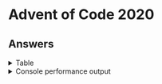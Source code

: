 # Advent of Code 2020

## Answers

<details>
<summary>Table</summary>
    <table>
        <tr>
            <th></th>
            <th>Part 1</th>
            <th>Part 2</th>
        </tr>
        <tr>
            <td><a href="src/main/java/com/lewisbirks/adventofcode/day/Day1.java">Day 1 </a></td>
            <td>987339</td>
            <td>259521570</td>
        </tr>
        <tr>
            <td><a href="src/main/java/com/lewisbirks/adventofcode/day/Day2.java">Day 2</a></td>
            <td>603</td>
            <td>404</td>
        </tr>
        <tr>
            <td><a href="src/main/java/com/lewisbirks/adventofcode/day/Day3.java">Day 3</a></td>
            <td>145</td>
            <td>3424528800</td>
        </tr>
        <tr>
            <td><a href="src/main/java/com/lewisbirks/adventofcode/day/Day4.java">Day 4</a></td>
            <td>264</td>
            <td>224</td>
        </tr>
        <tr>
            <td><a href="src/main/java/com/lewisbirks/adventofcode/day/Day5.java">Day 5</a></td>
            <td>998</td>
            <td>676</td>
        </tr>
        <tr>
            <td><a href="src/main/java/com/lewisbirks/adventofcode/day/Day6.java">Day 6</a></td>
            <td>6534</td>
            <td>3402</td>
        </tr>
    </table>
</details>
<details>
    <summary>Console performance output</summary>
    <pre>
==========================
Year 2020
==========================
Day 01: Report Repair
	Part 1: 987339 (runs: 1000, avg: 0ms, min: 0ms, max: 1ms, total: 00:00:00.014)
	Part 2: 259521570 (runs: 1000, avg: 0ms, min: 0ms, max: 5ms, total: 00:00:00.137)
Day 02: Password Philosophy
	Part 1: 603 (runs: 1000, avg: 0ms, min: 0ms, max: 5ms, total: 00:00:00.150)
	Part 2: 404 (runs: 1000, avg: 0ms, min: 0ms, max: 1ms, total: 00:00:00.057)
Day 03: Toboggan Trajectory
	Part 1: 145 (runs: 1000, avg: 0ms, min: 0ms, max: 0ms, total: 00:00:00.000)
	Part 2: 3424528800 (runs: 1000, avg: 0ms, min: 0ms, max: 1ms, total: 00:00:00.002)
Day 04: Passport Processing
	Part 1: 264 (runs: 1000, avg: 0ms, min: 0ms, max: 8ms, total: 00:00:00.031)
	Part 2: 224 (runs: 1000, avg: 0ms, min: 0ms, max: 2ms, total: 00:00:00.072)
Day 05: Binary Boarding
	Part 1: 998 (runs: 1000, avg: 0ms, min: 0ms, max: 1ms, total: 00:00:00.039)
	Part 2: 676 (runs: 1000, avg: 0ms, min: 0ms, max: 3ms, total: 00:00:00.182)
Day 06: Custom Customs
	Part 1: 6534 (runs: 1000, avg: 0ms, min: 0ms, max: 5ms, total: 00:00:00.327)
	Part 2: 3402 (runs: 1000, avg: 0ms, min: 0ms, max: 7ms, total: 00:00:00.539)
==========================
</pre>
</details>

